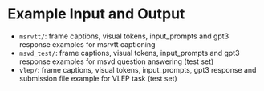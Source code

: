 # Example Input and Output
- `msrvtt/`: frame captions, visual tokens, input_prompts and gpt3 response examples for msrvtt captioning
- `msvd_test/`: frame captions, visual tokens, input_prompts and gpt3 response examples for msvd question answering (test set)
- `vlep/`: frame captions, visual tokens, input_prompts, gpt3 response and submission file example for VLEP task (test set)